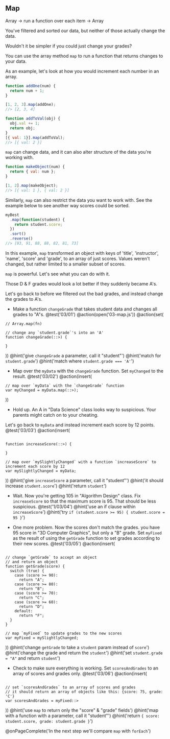 ## Map
Array -> run a function over each item -> Array

You've filtered and sorted our data, but neither of those actually change the data.

Wouldn't it be simpler if you could just change your grades?

You can use the array method `map` to run a function that returns changes to your data.

As an example, let's look at how you would increment each number in an array.

```js
function addOne(num) {
  return num + 1;
}

[1, 2, 3].map(addOne);
//> [2, 3, 4]

function addToVal(obj) {
  obj.val += 1;
  return obj;
}
[{ val: 1}].map(addToVal);
//> [{ val: 2 }]
```

`map` can change data, and it can also alter structure of the data you're working with.

```js
function makeObject(num) {
  return { val: num };
}

[1, 2].map(makeObject);
//> [{ val: 1 }, { val: 2 }]
```

Similarly, `map` can also restrict the data you want to work with.  See the example below to see another way scores could be sorted.

```js
myBest
  .map(function(student) {
    return student.score;
  })
  .sort()
  .reverse()
//> [93, 91, 88, 88, 82, 81, 73]
```

In this example, `map` transformed an object with keys of 'title', 'instructor', 'name', 'score' and 'grade', to an array of just scores. Values weren't changed, but rather limited to a smaller subset of scores.

`map` is powerful. Let's see what you can do with it.

Those D & F grades would look a lot better if they suddenly became A's.

Let's go back to before we filtered out the bad grades, and instead change the grades to A's.

+ Make a function `changeGrade` that takes student data and changes all grades to "A"s.
@test('03/01')
@action(open('03-map.js'))
@action(set(
```
// Array.map(fn)

// change any `student.grade`'s into an 'A'
function changeGrade(::>) {

}
```
))
@hint('give `changeGrade` a parameter, call it "student"')
@hint('match for `student.grade`')
@hint('match where `student.grade === 'A'`')


+ Map over the `myData` with the `changeGrade` function. Set `myChanged` to the result.
@test('03/02')
@action(insert(
```
// map over `myData` with the `changeGrade` function
var myChanged = myData.map(::>);
```
))


+ Hold up. An A in "Data Science" class looks way to suspicious. Your parents might catch on to your cheating.

Let's go back to `myData` and instead increment each score by 12 points.
@test('03/03')
@action(insert(
```

function increaseScore(::>) {

}

// map over `mySlightlyChanged` with a function `increaseScore` to increment each score by 12
var mySlightlyChanged = myData;
```
))
@hint('give `increaseScore` a parameter, call it "student"')
@hint('it should increase `student.score`')
@hint('return `student`')

+ Wait. Now you're getting 105 in "Algorithm Design" class. Fix `increaseScore` so that the maximum score is 95. That should be less suspicious.
@test('1/03/04')
@hint('use an if clause within `increaseScore`')
@hint('try `if (student.score >= 95) { student.score = 95 }`')

+ One more problem. Now the scores don't match the grades. you have 95 score in "3D Computer Graphics", but only a "B" grade. Set `myFixed` as the result of using the `getGrade` function to set grades according to their new scores.
@test('03/05')
@action(insert(
```

// change `getGrade` to accept an object
// and return an object
function getGrade(score) {
  switch (true) {
    case (score >= 90):
      return "A";
    case (score >= 80):
      return "B";
    case (score >= 70):
      return "C";
    case (score >= 60):
      return "D";
    default:
      return "F";
  }
}

// map `myFixed` to update grades to the new scores
var myFixed = mySlightlyChanged;
```
))
@hint('change `getGrade` to take a `student` param instead of `score`')
@hint('change the grade and return the `student`')
@hint('set `student.grade = "A"` and return `student`')

+ Check to make sure everything is working. Set `scoresAndGrades` to an array of scores and grades only.
@test('03/06')
@action(insert(
```

// set `scoresAndGrades` to an array of scores and grades
// it should return an array of objects like this: {score: 75, grade: 'C'}
var scoresAndGrades = myFixed::>
```
))
@hint('use `map` to return only the "score" & "grade" fields')
@hint('map with a function with a parameter, call it "student"')
@hint('return `{ score: student.score, grade: student.grade }`')

@onPageComplete('In the next step we'll compare `map` with `forEach`')
